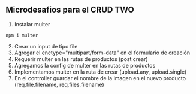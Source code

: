 ## Microdesafios para el CRUD TWO
1. Instalar multer
```
npm i multer
```
2. Crear un input de tipo file
3. Agregar el enctype="multipart/form-data" en el formulario de creación
4. Requerir multer en las rutas de productos (post crear)
5. Agregamos la config de multer en las rutas de productos
6. Implementamos multer en la ruta de crear (upload.any, upload.single)
7. En el controller guardar el nombre de la imagen en el nuevo producto (req.file.filename, req.files.filename)